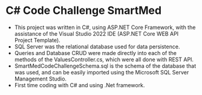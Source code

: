 # **C# Code Challenge SmartMed**

- This project was written in C#, using ASP.NET Core Framework, with the assistance of the Visual Studio 2022 IDE (ASP.NET Core WEB API Project Template).
- SQL Server was the relational database used for data persistence.
- Queries and Database CRUD were made directly into each of the methods of the ValuesController.cs, which were all done with REST API.
- SmartMedCodeChallengeSchema.sql is the schema of the database that was used, and can be easily imported using the Microsoft SQL Server Management Studio.
- First time coding with C# and using .Net framework.